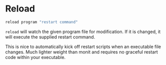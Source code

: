 Reload
======

```bash
reload program "restart command"
```

`reload` will watch the given program file for modification. If it is changed, it will execute the supplied restart command. 

This is nice to automatically kick off restart scripts when an executable file changes. Much lighter weight than monit and requires no graceful restart code within your executable.


